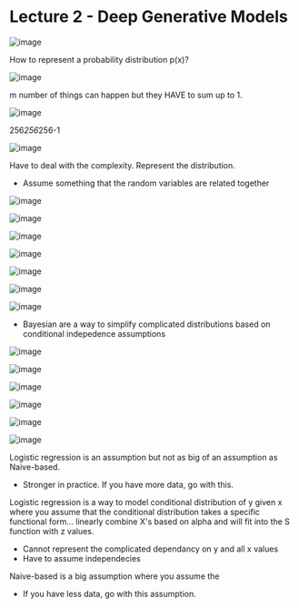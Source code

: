 # Lecture 2 - Deep Generative Models
![image](https://github.com/user-attachments/assets/01ac0aac-e68b-4233-bb0c-28ee6d8e201c)

How to represent a probability distribution p(x)?

![image](https://github.com/user-attachments/assets/67d14895-2c04-4b0c-bd71-0c54e145676f)

m number of things can happen but they HAVE to sum up to 1.

![image](https://github.com/user-attachments/assets/82332996-5c82-493b-b744-9ef880e16e24)

256*256*256-1

![image](https://github.com/user-attachments/assets/8f00e378-2c44-4acf-85d6-24bba0db1801)

Have to deal with the complexity. Represent the distribution. 
- Assume something that the random variables are related together

![image](https://github.com/user-attachments/assets/19e58bbf-2cba-45c9-afa6-dcb192f1cda6)

![image](https://github.com/user-attachments/assets/92c40387-a0f0-471c-baae-7ae0560f497f)

![image](https://github.com/user-attachments/assets/6fa44703-8bbd-4633-a6e0-883db6f103da)

![image](https://github.com/user-attachments/assets/9a0cac62-30cf-4754-8674-d0ea7262722a)

![image](https://github.com/user-attachments/assets/99173e45-fcde-41f4-a922-1b7de65e7c29)

![image](https://github.com/user-attachments/assets/dc642dcb-ee42-4174-b332-9c57c10a674d)

![image](https://github.com/user-attachments/assets/2dd8cffe-281b-42ee-ac37-6d1284e7f819)

- Bayesian are a way to simplify complicated distributions based on conditional indepedence assumptions

![image](https://github.com/user-attachments/assets/a092fc78-9ecb-426b-9e42-54d513870dfd)

![image](https://github.com/user-attachments/assets/4d9e3672-f5ac-4b46-981f-5e21062fec65)

![image](https://github.com/user-attachments/assets/4936260e-42d8-47f8-8daa-5b1f5302f8f7)

![image](https://github.com/user-attachments/assets/371150eb-d522-482e-8d6f-eb2c40b36e4c)

![image](https://github.com/user-attachments/assets/f700c935-afd2-47d5-9727-4d476f10a0ee)

![image](https://github.com/user-attachments/assets/26822dcb-ddca-4c1d-a7f7-53eba6878d4c)

Logistic regression is an assumption but not as big of an assumption as Naive-based.
- Stronger in practice. If you have more data, go with this. 

Logistic regression is a way to model conditional distribution of y given x where you assume that the conditional distribution takes a specific functional form... linearly combine X's based on alpha and will fit into the S function with z values. 
- Cannot represent the complicated dependancy on y and all x values
- Have to assume independecies

Naive-based is a big assumption where you assume the 
- If you have less data, go with this assumption.
